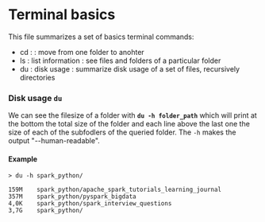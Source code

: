 

# Terminal basics

This file summarizes a set of basics terminal commands:

- cd :                  : move from one folder to anohter
- ls : list information : see files and folders of a particular folder
- du : disk usage       : summarize disk usage of a set of files, recursively directories 



### Disk usage `du`

We can see the filesize of a folder with **`du -h folder_path`** which will print at the bottom
the total size of the folder and each line above the last one the size of each of the subfodlers 
of the queried folder. The `-h` makes the output "--human-readable".

#### Example

```
> du -h spark_python/
```
```
159M	spark_python/apache_spark_tutorials_learning_journal
357M	spark_python/pyspark_bigdata
4,0K	spark_python/spark_interview_questions
3,7G	spark_python/
```
